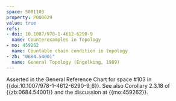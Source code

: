 ```yaml
---
space: S001103
property: P000029
value: true
refs:
- doi: 10.1007/978-1-4612-6290-9
  name: Counterexamples in Topology
- mo: 459262
  name: Countable chain condition in topology
- zb: "0684.54001"
  name: General Topology (Engelking, 1989)
---
```


Asserted in the General Reference Chart for space #103
in {{doi:10.1007\/978-1-4612-6290-9_6}}. See also Corollary 2.3.18 of
{{zb:0684.54001}} and the discussion at {{mo:459262}}.

